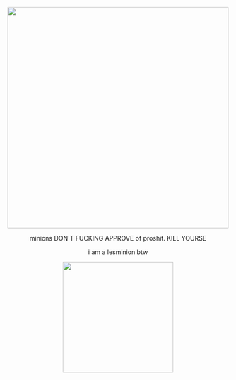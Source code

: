 <p align=center>
<img src="https://github.com/user-attachments/assets/0068c88d-4fad-476d-bf10-21ec590cfdc7" width=500 height=500>
</p>

<p align=center> minions DON'T FUCKING APPROVE of proshit. KILL YOURSE </p>



<p align=center> i am a lesminion btw </p>
<p align=center> <img src="https://github.com/user-attachments/assets/9df59d35-d633-4665-a3c4-e886650ca449" width=250 height=250> </p>
